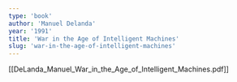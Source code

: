```yaml
---
type: 'book'
author: 'Manuel Delanda'
year: '1991'
title: 'War in the Age of Intelligent Machines'
slug: 'war-in-the-age-of-intelligent-machines'
---
```


[[DeLanda_Manuel_War_in_the_Age_of_Intelligent_Machines.pdf]]